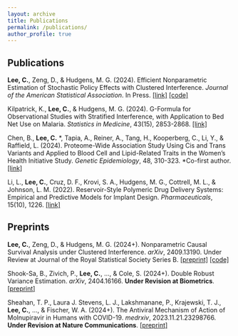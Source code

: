 ```yaml
---
layout: archive
title: Publications
permalink: /publications/
author_profile: true
---
```


## Publications

**Lee, C.**, Zeng, D., & Hudgens, M. G. 
    (2024). 
    Efficient Nonparametric Estimation of Stochastic Policy Effects with Clustered Interference.
    _Journal of the American Statistical Association_. 
    In Press.
    [[link]](https://www.tandfonline.com/doi/full/10.1080/01621459.2024.2340789)
    [[code]](https://github.com/chanhwa-lee/NPCI)


  Kilpatrick, K., **Lee, C.**, \& Hudgens, M. G.
    (2024). 
    G-Formula for Observational Studies with Stratified Interference, with Application to Bed Net Use on Malaria.
    _Statistics in Medicine_,
    43(15), 2853-2868. 
    [[link]](https://onlinelibrary.wiley.com/doi/abs/10.1002/sim.10102)
    
  Chen, B., **Lee, C.** *, Tapia, A., Reiner, A., Tang, H., Kooperberg, C., Li, Y., \& Raffield, L. 
    (2024).
    Proteome-Wide Association Study Using Cis and Trans Variants and Applied to Blood Cell and Lipid-Related Traits in the Women’s Health Initiative Study.
    _Genetic Epidemiology_,
    48, 310-323.
    *Co-first author.
    [[link]](https://onlinelibrary.wiley.com/doi/10.1002/gepi.22578?af=R)

  Li, L., **Lee, C.**,
    Cruz, D. F., Krovi, S. A., Hudgens, M. G., Cottrell, M. L., \& Johnson, L. M.
    (2022). 
    Reservoir-Style Polymeric Drug Delivery Systems: Empirical and Predictive Models for Implant Design.
    _Pharmaceuticals_, 15(10), 1226.
    [[link]](https://www.mdpi.com/1424-8247/15/10/1226)

## Preprints

**Lee, C.**, Zeng, D., \& Hudgens, M. G.
    (2024+). 
    Nonparametric Causal Survival Analysis under Clustered Interference.
    _arXiv_, 2409.13190.
    Under Review at Journal of the Royal Statistical Society Series B.
    [[preprint]](https://arxiv.org/abs/2409.13190)
    [[code]](https://github.com/chanhwa-lee/NPSACI)

Shook-Sa, B., Zivich, P., **Lee, C.**, ..., \& Cole, S.
    (2024+). 
    Double Robust Variance Estimation.
    _arXiv_, 2404.16166.
    **Under Revision at Biometrics**.
    [[preprint]](https://arxiv.org/abs/2404.16166)

Sheahan, T. P., 
    Laura J. Stevens, L. J., Lakshmanane, P., Krajewski, T. J., 
    **Lee, C.**, ..., 
    \& Fischer, W. A.
    (2024+).
    The Antiviral Mechanism of Action of Molnupiravir in Humans with COVID-19.
    _medrxiv_, 2023.11.21.23298766.
    **Under Revision at Nature Communications**.
    [[preprint]](https://www.medrxiv.org/content/10.1101/2023.11.21.23298766v1)
